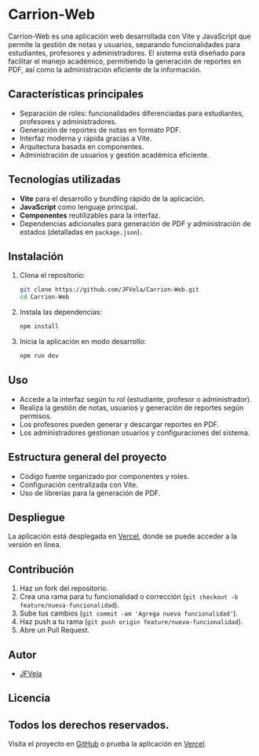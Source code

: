 # Carrion-Web

Carrion-Web es una aplicación web desarrollada con Vite y JavaScript que permite la gestión de notas y usuarios, separando funcionalidades para estudiantes, profesores y administradores. El sistema está diseñado para facilitar el manejo académico, permitiendo la generación de reportes en PDF, así como la administración eficiente de la información.

## Características principales

- Separación de roles: funcionalidades diferenciadas para estudiantes, profesores y administradores.
- Generación de reportes de notas en formato PDF.
- Interfaz moderna y rápida gracias a Vite.
- Arquitectura basada en componentes.
- Administración de usuarios y gestión académica eficiente.

## Tecnologías utilizadas

- **Vite** para el desarrollo y bundling rápido de la aplicación.
- **JavaScript** como lenguaje principal.
- **Componentes** reutilizables para la interfaz.
- Dependencias adicionales para generación de PDF y administración de estados (detalladas en `package.json`).

## Instalación

1. Clona el repositorio:
   ```bash
   git clone https://github.com/JFVela/Carrion-Web.git
   cd Carrion-Web
   ```

2. Instala las dependencias:
   ```bash
   npm install
   ```

3. Inicia la aplicación en modo desarrollo:
   ```bash
   npm run dev
   ```

## Uso

- Accede a la interfaz según tu rol (estudiante, profesor o administrador).
- Realiza la gestión de notas, usuarios y generación de reportes según permisos.
- Los profesores pueden generar y descargar reportes en PDF.
- Los administradores gestionan usuarios y configuraciones del sistema.

## Estructura general del proyecto

- Código fuente organizado por componentes y roles.
- Configuración centralizada con Vite.
- Uso de librerías para la generación de PDF.

## Despliegue

La aplicación está desplegada en [Vercel](https://carrion-web.vercel.app), donde se puede acceder a la versión en línea.

## Contribución

1. Haz un fork del repositorio.
2. Crea una rama para tu funcionalidad o corrección (`git checkout -b feature/nueva-funcionalidad`).
3. Sube tus cambios (`git commit -am 'Agrega nueva funcionalidad'`).
4. Haz push a tu rama (`git push origin feature/nueva-funcionalidad`).
5. Abre un Pull Request.

## Autor

- [JFVela](https://github.com/JFVela)

## Licencia

Todos los derechos reservados.
---

Visita el proyecto en [GitHub](https://github.com/JFVela/Carrion-Web) o prueba la aplicación en [Vercel](https://carrion-web.vercel.app).

